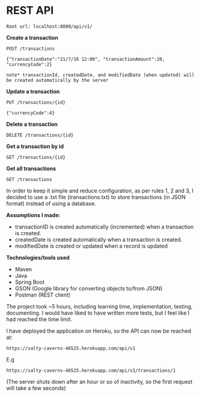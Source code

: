 # REST API

```
Root url: localhost:8080/api/v1/
```

<b>Create a transaction</b>

```
POST /transactions

{"transactionDate":"21/7/16 12:00", "transactionAmount":20, "currencyCode":2}

note* transactionId, createdDate, and modifiedDate (when updated) will be created automatically by the server
```

<b>Update a transaction</b>

```
PUT /transactions/{id} 

{"currencyCode":4}
```

<b>Delete a transaction</b>

```
DELETE /transactions/{id} 
```

<b>Get a transaction by id</b>

```
GET /transactions/{id} 
```

<b>Get all transactions</b>

```
GET /transactions 
```

In order to keep it simple and reduce configuration, as per rules 1, 2 and 3, I decided to use a .txt file (transactions.txt) to store transactions (in JSON format) instead of using a database.


<b>Assumptions I made:</b>

  * transactionID is created automatically (incremented) when a transaction is created.
  * createdDate is created automatically when a transaction is created.
  * modifiedDate is created or updated when a record is updated

<b>Technologies/tools used</b>
  * Maven
  * Java
  * Spring Boot
  * GSON (Google library for converting objects to/from JSON)
  * Postman (REST client)

The project took ~5 hours, including learning time, implementation, testing, documenting. I would have liked to have written more tests, but I feel like I had reached the time limit.

I have deployed the application on Heroku, so the API can now be reached at:

`https://salty-caverns-46525.herokuapp.com/api/v1`

E.g 

`https://salty-caverns-46525.herokuapp.com/api/v1/transactions/1`

(The server shuts down after an hour or so of inactivity, so the first request will take a few seconds)
